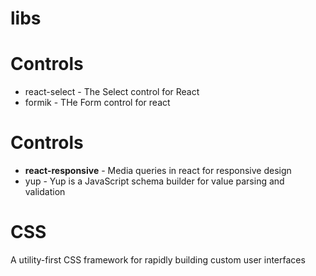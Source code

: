 # libs

# Controls
- react-select - The Select control for React
- formik - THe Form control for react

# Controls
- <strong>react-responsive</strong> - Media queries in react for responsive design
- yup - Yup is a JavaScript schema builder for value parsing and validation

# CSS
A utility-first CSS framework for rapidly building custom user interfaces
